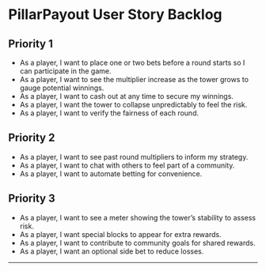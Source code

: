 # PillarPayout User Story Backlog

## Priority 1
- As a player, I want to place one or two bets before a round starts so I can participate in the game.
- As a player, I want to see the multiplier increase as the tower grows to gauge potential winnings.
- As a player, I want to cash out at any time to secure my winnings.
- As a player, I want the tower to collapse unpredictably to feel the risk.
- As a player, I want to verify the fairness of each round.

## Priority 2
- As a player, I want to see past round multipliers to inform my strategy.
- As a player, I want to chat with others to feel part of a community.
- As a player, I want to automate betting for convenience.

## Priority 3
- As a player, I want to see a meter showing the tower’s stability to assess risk.
- As a player, I want special blocks to appear for extra rewards.
- As a player, I want to contribute to community goals for shared rewards.
- As a player, I want an optional side bet to reduce losses.

---
